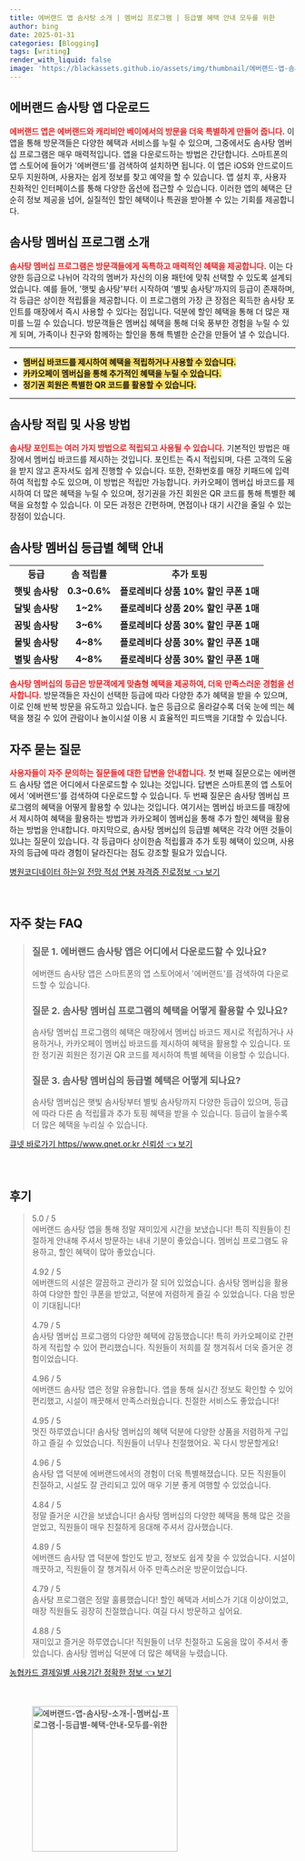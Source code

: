 ```yaml
---
title: 에버랜드 앱 솜사탕 소개 | 멤버십 프로그램 | 등급별 혜택 안내 모두를 위한
author: bing
date: 2025-01-31
categories: [Blogging]
tags: [writing]
render_with_liquid: false
image: 'https://blackassets.github.io/assets/img/thumbnail/에버랜드-앱-솜사탕-소개-|-멤버십-프로그램-|-등급별-혜택-안내-모두를-위한.webp'
---
```



<h2 id='에버랜드_솜사탕_앱_다운로드'>에버랜드 솜사탕 앱 다운로드</h2>

<p><b><span style="color: #ee2323;">에버랜드 앱은 에버랜드와 캐리비안 베이에서의 방문을 더욱 특별하게 만들어 줍니다.</span></b> 이 앱을 통해 방문객들은 다양한 혜택과 서비스를 누릴 수 있으며, 그중에서도 솜사탕 멤버십 프로그램은 매우 매력적입니다. 앱을 다운로드하는 방법은 간단합니다. 스마트폰의 앱 스토어에 들어가 '에버랜드'를 검색하여 설치하면 됩니다. 이 앱은 iOS와 안드로이드 모두 지원하며, 사용자는 쉽게 정보를 찾고 예약을 할 수 있습니다. 앱 설치 후, 사용자 친화적인 인터페이스를 통해 다양한 옵션에 접근할 수 있습니다. 이러한 앱의 혜택은 단순히 정보 제공을 넘어, 실질적인 할인 혜택이나 특권을 받아볼 수 있는 기회를 제공합니다.</p>

<h2 id='솜사탕_멤버십_프로그램_소개'>솜사탕 멤버십 프로그램 소개</h2>

<p><b><span style="color: #ee2323;">솜사탕 멤버십 프로그램은 방문객들에게 독특하고 매력적인 혜택을 제공합니다.</span></b> 이는 다양한 등급으로 나뉘어 각각의 멤버가 자신의 이용 패턴에 맞춰 선택할 수 있도록 설계되었습니다. 예를 들어, '햇빛 솜사탕'부터 시작하여 '별빛 솜사탕'까지의 등급이 존재하며, 각 등급은 상이한 적립률을 제공합니다. 이 프로그램의 가장 큰 장점은 획득한 솜사탕 포인트를 매장에서 즉시 사용할 수 있다는 점입니다. 덕분에 할인 혜택을 통해 더 많은 재미를 느낄 수 있습니다. 방문객들은 멤버십 혜택을 통해 더욱 풍부한 경험을 누릴 수 있게 되며, 가족이나 친구와 함께하는 할인을 통해 특별한 순간을 만들어 낼 수 있습니다.</p>

<hr />

<ul>
    <li><b><span style="background-color: #ffe066;">멤버십 바코드를 제시하여 혜택을 적립하거나 사용할 수 있습니다.</span></b></li>
    <li><b><span style="background-color: #ffe066;">카카오페이 멤버십을 통해 추가적인 혜택을 누릴 수 있습니다.</span></b></li>
    <li><b><span style="background-color: #ffe066;">정기권 회원은 특별한 QR 코드를 활용할 수 있습니다.</span></b></li>
</ul>

<hr />

<h2 id='솜사탕_적립_및_사용_방법'>솜사탕 적립 및 사용 방법</h2>

<p><b><span style="color: #ee2323;">솜사탕 포인트는 여러 가지 방법으로 적립되고 사용될 수 있습니다.</span></b> 기본적인 방법은 매장에서 멤버십 바코드를 제시하는 것입니다. 포인트는 즉시 적립되며, 다른 고객의 도움을 받지 않고 혼자서도 쉽게 진행할 수 있습니다. 또한, 전화번호를 매장 키패드에 입력하여 적립할 수도 있으며, 이 방법은 적립만 가능합니다. 카카오페이 멤버십 바코드를 제시하여 더 많은 혜택을 누릴 수 있으며, 정기권을 가진 회원은 QR 코드를 통해 특별한 혜택을 요청할 수 있습니다. 이 모든 과정은 간편하며, 면접이나 대기 시간을 줄일 수 있는 장점이 있습니다.</p>

<h2 id='솜사탕_멤버십_등급별_혜택_안내'>솜사탕 멤버십 등급별 혜택 안내</h2>

<table>
    <tr>
        <td style="text-align: center; height: 17px;"><b>등급</b></td>
        <td style="text-align: center; height: 17px;"><b>솜 적립률</b></td>
        <td style="text-align: center; height: 17px;"><b>추가 토핑</b></td>
    </tr>
    <tr>
        <td style="text-align: center; height: 17px;"><b>햇빛 솜사탕</b></td>
        <td style="text-align: center; height: 17px;"><b>0.3~0.6%</b></td>
        <td style="text-align: center; height: 17px;"><b>플로레비다 상품 10% 할인 쿠폰 1매</b></td>
    </tr>
    <tr>
        <td style="text-align: center; height: 17px;"><b>달빛 솜사탕</b></td>
        <td style="text-align: center; height: 17px;"><b>1~2%</b></td>
        <td style="text-align: center; height: 17px;"><b>플로레비다 상품 20% 할인 쿠폰 1매</b></td>
    </tr>
    <tr>
        <td style="text-align: center; height: 17px;"><b>꿈빛 솜사탕</b></td>
        <td style="text-align: center; height: 17px;"><b>3~6%</b></td>
        <td style="text-align: center; height: 17px;"><b>플로레비다 상품 30% 할인 쿠폰 1매</b></td>
    </tr>
    <tr>
        <td style="text-align: center; height: 17px;"><b>물빛 솜사탕</b></td>
        <td style="text-align: center; height: 17px;"><b>4~8%</b></td>
        <td style="text-align: center; height: 17px;"><b>플로레비다 상품 30% 할인 쿠폰 1매</b></td>
    </tr>
    <tr>
        <td style="text-align: center; height: 17px;"><b>별빛 솜사탕</b></td>
        <td style="text-align: center; height: 17px;"><b>4~8%</b></td>
        <td style="text-align: center; height: 17px;"><b>플로레비다 상품 30% 할인 쿠폰 1매</b></td>
    </tr>
</table>

<p><b><span style="color: #ee2323;">솜사탕 멤버십의 등급은 방문객에게 맞춤형 혜택을 제공하여, 더욱 만족스러운 경험을 선사합니다.</span></b> 방문객들은 자신이 선택한 등급에 따라 다양한 추가 혜택을 받을 수 있으며, 이로 인해 반복 방문을 유도하고 있습니다. 높은 등급으로 올라갈수록 더욱 눈에 띄는 혜택을 챙길 수 있어 관람이나 놀이시설 이용 시 효율적인 피드백을 기대할 수 있습니다.</p>

<h2 id='자주_묻는_질문'>자주 묻는 질문</h2>

<p><b><span style="color: #ee2323;">사용자들이 자주 문의하는 질문들에 대한 답변을 안내합니다.</span></b> 첫 번째 질문으로는 에버랜드 솜사탕 앱은 어디에서 다운로드할 수 있냐는 것입니다. 답변은 스마트폰의 앱 스토어에서 '에버랜드'를 검색하여 다운로드할 수 있습니다. 두 번째 질문은 솜사탕 멤버십 프로그램의 혜택을 어떻게 활용할 수 있냐는 것입니다. 여기서는 멤버십 바코드를 매장에서 제시하여 혜택을 활용하는 방법과 카카오페이 멤버십을 통해 추가 할인 혜택을 활용하는 방법을 안내합니다. 마지막으로, 솜사탕 멤버십의 등급별 혜택은 각각 어떤 것들이 있냐는 질문이 있습니다. 각 등급마다 상이한솜 적립률과 추가 토핑 혜택이 있으며, 사용자의 등급에 따라 경험이 달라진다는 점도 강조할 필요가 있습니다.</p>


<p><a class="click-button" title="병원코디네이터 하는일 전망 적성 연봉 자격증 진로정보" href="https://blackassets.github.io/posts/%EB%B3%91%EC%9B%90%EC%BD%94%EB%94%94%EB%84%A4%EC%9D%B4%ED%84%B0-%ED%95%98%EB%8A%94%EC%9D%BC-%EC%A0%84%EB%A7%9D-%EC%A0%81%EC%84%B1-%EC%97%B0%EB%B4%89-%EC%9E%90%EA%B2%A9%EC%A6%9D-%EC%A7%84%EB%A1%9C%EC%A0%95%EB%B3%B4/" rel="dofollow">병원코디네이터 하는일 전망 적성 연봉 자격증 진로정보 👈 보기</a></p><br>
<h2 id='자주_찾는_FAQ'>자주 찾는 FAQ</h2>
<div itemscope="" itemtype="https://schema.org/FAQPage"> 
<blockquote> 
<div itemscope="" itemprop="mainEntity" itemtype="https://schema.org/Question"> 
<h3 itemprop="name">질문 1. 에버랜드 솜사탕 앱은 어디에서 다운로드할 수 있나요?</h3> 
<div itemscope="" itemprop="acceptedAnswer" itemtype="https://schema.org/Answer"> 
<span itemprop="text"> 
<p>에버랜드 솜사탕 앱은 스마트폰의 앱 스토어에서 '에버랜드'를 검색하여 다운로드할 수 있습니다.</p> 
</span> 
</div> 
</div> 

<div itemscope="" itemprop="mainEntity" itemtype="https://schema.org/Question"> 
<h3 itemprop="name">질문 2. 솜사탕 멤버십 프로그램의 혜택을 어떻게 활용할 수 있나요?</h3> 
<div itemscope="" itemprop="acceptedAnswer" itemtype="https://schema.org/Answer"> 
<span itemprop="text"> 
<p>솜사탕 멤버십 프로그램의 혜택은 매장에서 멤버십 바코드 제시로 적립하거나 사용하거나, 카카오페이 멤버십 바코드를 제시하여 혜택을 활용할 수 있습니다. 또한 정기권 회원은 정기권 QR 코드를 제시하여 특별 혜택을 이용할 수 있습니다.</p> 
</span> 
</div> 
</div> 

<div itemscope="" itemprop="mainEntity" itemtype="https://schema.org/Question"> 
<h3 itemprop="name">질문 3. 솜사탕 멤버십의 등급별 혜택은 어떻게 되나요?</h3> 
<div itemscope="" itemprop="acceptedAnswer" itemtype="https://schema.org/Answer"> 
<span itemprop="text"> 
<p>솜사탕 멤버십은 햇빛 솜사탕부터 별빛 솜사탕까지 다양한 등급이 있으며, 등급에 따라 다른 솜 적립률과 추가 토핑 혜택을 받을 수 있습니다. 등급이 높을수록 더 많은 혜택을 누리실 수 있습니다.</p> 
</span> 
</div> 
</div> 

</blockquote> 
</div>
<p><a class="click-button" title="큐넷 바로가기 https//www.qnet.or.kr 신뢰성" href="https://blackassets.github.io/posts/%ED%81%90%EB%84%B7-%EB%B0%94%EB%A1%9C%EA%B0%80%EA%B8%B0-httpswww.qnet.or.kr-%EC%8B%A0%EB%A2%B0%EC%84%B1/" rel="dofollow">큐넷 바로가기 https//www.qnet.or.kr 신뢰성 👈 보기</a></p><br>
<h2 id='후기'>후기</h2>
<div itemscope itemtype="https://schema.org/Product">
  <blockquote>
  <div itemprop="review" itemscope itemtype="https://schema.org/Review">
      <div itemprop="reviewRating" itemscope itemtype="https://schema.org/Rating"> <span itemprop="ratingValue">5.0</span> / <span itemprop="bestRating">5</span> </div>
      <span itemprop="reviewBody">에버랜드 솜사탕 앱을 통해 정말 재미있게 시간을 보냈습니다! 특히 직원들이 친절하게 안내해 주셔서 방문하는 내내 기분이 좋았습니다. 멤버십 프로그램도 유용하고, 할인 혜택이 많아 좋았습니다.</span>
  </div>
  <br>
  <div itemprop="review" itemscope itemtype="https://schema.org/Review">
      <div itemprop="reviewRating" itemscope itemtype="https://schema.org/Rating"> <span itemprop="ratingValue">4.92</span> / <span itemprop="bestRating">5</span> </div>
      <span itemprop="reviewBody">에버랜드의 시설은 깔끔하고 관리가 잘 되어 있었습니다. 솜사탕 멤버십을 활용하여 다양한 할인 쿠폰을 받았고, 덕분에 저렴하게 즐길 수 있었습니다. 다음 방문이 기대됩니다!</span>
  </div>
  <br>
  <div itemprop="review" itemscope itemtype="https://schema.org/Review">
      <div itemprop="reviewRating" itemscope itemtype="https://schema.org/Rating"> <span itemprop="ratingValue">4.79</span> / <span itemprop="bestRating">5</span> </div>
      <span itemprop="reviewBody">솜사탕 멤버십 프로그램의 다양한 혜택에 감동했습니다! 특히 카카오페이로 간편하게 적립할 수 있어 편리했습니다. 직원들이 저희를 잘 챙겨줘서 더욱 즐거운 경험이었습니다.</span>
  </div>
  <br>
  <div itemprop="review" itemscope itemtype="https://schema.org/Review">
      <div itemprop="reviewRating" itemscope itemtype="https://schema.org/Rating"> <span itemprop="ratingValue">4.96</span> / <span itemprop="bestRating">5</span> </div>
      <span itemprop="reviewBody">에버랜드 솜사탕 앱은 정말 유용합니다. 앱을 통해 실시간 정보도 확인할 수 있어 편리했고, 시설이 깨끗해서 만족스러웠습니다. 친절한 서비스도 좋았습니다!</span>
  </div>
  <br>
  <div itemprop="review" itemscope itemtype="https://schema.org/Review">
      <div itemprop="reviewRating" itemscope itemtype="https://schema.org/Rating"> <span itemprop="ratingValue">4.95</span> / <span itemprop="bestRating">5</span> </div>
      <span itemprop="reviewBody">멋진 하루였습니다! 솜사탕 멤버십의 혜택 덕분에 다양한 상품을 저렴하게 구입하고 즐길 수 있었습니다. 직원들이 너무나 친절했어요. 꼭 다시 방문할게요!</span>
  </div>
  <br>
  <div itemprop="review" itemscope itemtype="https://schema.org/Review">
      <div itemprop="reviewRating" itemscope itemtype="https://schema.org/Rating"> <span itemprop="ratingValue">4.96</span> / <span itemprop="bestRating">5</span> </div>
      <span itemprop="reviewBody">솜사탕 앱 덕분에 에버랜드에서의 경험이 더욱 특별해졌습니다. 모든 직원들이 친절하고, 시설도 잘 관리되고 있어 매우 기분 좋게 여행할 수 있었습니다.</span>
  </div>
  <br>
  <div itemprop="review" itemscope itemtype="https://schema.org/Review">
      <div itemprop="reviewRating" itemscope itemtype="https://schema.org/Rating"> <span itemprop="ratingValue">4.84</span> / <span itemprop="bestRating">5</span> </div>
      <span itemprop="reviewBody">정말 즐거운 시간을 보냈습니다! 솜사탕 멤버십의 다양한 혜택을 통해 많은 것을 얻었고, 직원들이 매우 친절하게 응대해 주셔서 감사했습니다.</span>
  </div>
  <br>
  <div itemprop="review" itemscope itemtype="https://schema.org/Review">
      <div itemprop="reviewRating" itemscope itemtype="https://schema.org/Rating"> <span itemprop="ratingValue">4.89</span> / <span itemprop="bestRating">5</span> </div>
      <span itemprop="reviewBody">에버랜드 솜사탕 앱 덕분에 할인도 받고, 정보도 쉽게 찾을 수 있었습니다. 시설이 깨끗하고, 직원들이 잘 챙겨줘서 아주 만족스러운 방문이었습니다.</span>
  </div>
  <br>
  <div itemprop="review" itemscope itemtype="https://schema.org/Review">
      <div itemprop="reviewRating" itemscope itemtype="https://schema.org/Rating"> <span itemprop="ratingValue">4.79</span> / <span itemprop="bestRating">5</span> </div>
      <span itemprop="reviewBody">솜사탕 프로그램은 정말 훌륭했습니다! 할인 혜택과 서비스가 기대 이상이었고, 매장 직원들도 굉장히 친절했습니다. 여길 다시 방문하고 싶어요.</span>
  </div>
  <br>
  <div itemprop="review" itemscope itemtype="https://schema.org/Review">
      <div itemprop="reviewRating" itemscope itemtype="https://schema.org/Rating"> <span itemprop="ratingValue">4.88</span> / <span itemprop="bestRating">5</span> </div>
      <span itemprop="reviewBody">재미있고 즐거운 하루였습니다! 직원들이 너무 친절하고 도움을 많이 주셔서 좋았습니다. 솜사탕 멤버십 덕분에 더 많은 혜택을 누렸습니다.</span>
  </div>
  </blockquote>
</div>
<p><a class="click-button" title="농협카드 결제일별 사용기간 정확한 정보" href="https://blackassets.github.io/posts/%EB%86%8D%ED%98%91%EC%B9%B4%EB%93%9C-%EA%B2%B0%EC%A0%9C%EC%9D%BC%EB%B3%84-%EC%82%AC%EC%9A%A9%EA%B8%B0%EA%B0%84-%EC%A0%95%ED%99%95%ED%95%9C-%EC%A0%95%EB%B3%B4/" rel="dofollow">농협카드 결제일별 사용기간 정확한 정보 👈 보기</a></p><br>
<figure class="image"><img src="https://blackassets.github.io/assets/img/thumbnail/에버랜드-앱-솜사탕-소개-|-멤버십-프로그램-|-등급별-혜택-안내-모두를-위한.webp" alt="에버랜드-앱-솜사탕-소개-|-멤버십-프로그램-|-등급별-혜택-안내-모두를-위한" width="256" height="256"></figure>